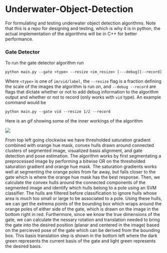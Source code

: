 
# Underwater-Object-Detection
For formulating and testing underwater object detection algorithms.  Note that this is a repo for designing and testing, which is why it is in python, the actual implementation of the algorithms will be in C++ for better performance.

### Gate Detector
To run the gate detector algorithm run

`python main.py --gate <type> --resize <im_resize> [---debug][--record]`

Where `<type>` is one of  `im/vid/label`, the `--resize` flag is a fraction defining the scale of the images the algorithm is run on, and `--debug --record` are flags that dictate whether or not to add debug information to the algorithm output and whether or not to record (only works with `vid` type). An example command would be

`python main.py --gate vid --resize 1/2 --record`

Here is an gif showing some of the inner workings of the algorithm

![](/videos/gate_example.gif)

From top left going clockwise we have thresholded saturation gradient combined with orange hue mask, convex hulls drawn around connected clusters of segmented image, visualized basis alignment, and gate detection and pose estimation. The algorithm works by first segmentating a preprocessed image by performing a bitwise OR on the thresholded saturation gradient and orange hue mask. The saturation gradients works well at segmenting the orange poles from far away, but fails closer to the gate which is where the orange hue mask has the best response. Then, we calculate the convex hulls around the connected components of the segmented image and identify which hulls belong to a pole using an SVM classifier. The hulls are filtered before classification to ignore hulls whose area is much too small or large to be associated to a pole. Using these hulls, we can get the extrema points of the bounding box which wraps around the orange poles of either side of the gate, which is drawn on the image in the bottom right in red. Furthermore, since we know the true dimensions of the gate, we can calculate the nessary rotation and translation needed to bring the gate into the desired position (planar and centered in the image) based on the percieved pose of the gate which can be derived from the bounding box. This basis translation step is shown in the bottom left where the dark green represents the current basis of the gate and light green represents the desired basis.  
